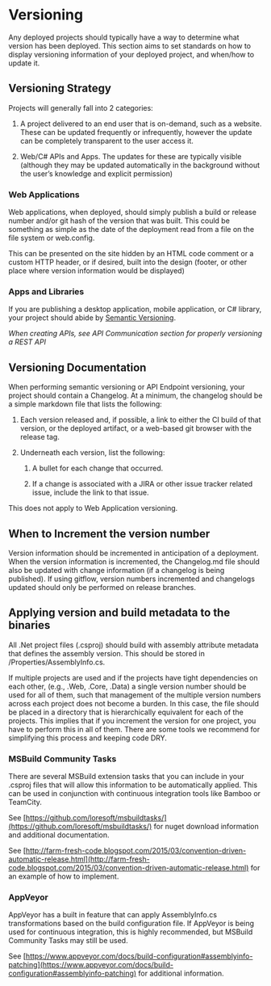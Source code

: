 Versioning
===========================================

Any deployed projects should typically have a way to determine what version has been deployed. This section aims to set standards on how to display versioning information of your deployed project, and when/how to update it.

## Versioning Strategy

Projects will generally fall into 2 categories:

1. A project delivered to an end user that is on-demand, such as a website. These can be updated frequently or infrequently, however the update can be completely transparent to the user access it.

2. Web/C# APIs and Apps. The updates for these are typically visible (although they may be updated automatically in the background without the user’s knowledge and explicit permission)

### Web Applications

Web applications, when deployed, should simply publish a build or release number and/or git hash of the version that was built. This could be something as simple as the date of the deployment read from a file on the file system or web.config.

This can be presented on the site hidden by an HTML code comment or a custom HTTP header, or if desired, built into the design (footer, or other place where version information would be displayed)

### Apps and Libraries

If you are publishing a desktop application, mobile application, or C# library, your project should abide by [Semantic Versioning](http://semver.org/). 

*When creating APIs, see API Communication section for properly versioning a REST API*

## Versioning Documentation

When performing semantic versioning or API Endpoint versioning, your project should contain a Changelog. At a minimum, the changelog should be a simple markdown file that lists the following:

1. Each version released and, if possible, a link to either the CI build of that version, or the deployed artifact, or a web-based git browser with the release tag.

2. Underneath each version, list the following:

    1. A bullet for each change that occurred.

    2. If a change is associated with a JIRA or other issue tracker related issue, include the link to that issue.

This does not apply to Web Application versioning.

## When to Increment the version number

Version information should be incremented in anticipation of  a deployment. When the version information is incremented, the Changelog.md file should also be updated with change information (if a changelog is being published). If using gitflow, version numbers incremented and changelogs updated should only be performed on release branches. 

## Applying version and build metadata to the binaries

All .Net project files (.csproj) should build with assembly attribute metadata that defines the assembly version. This should be stored in /Properties/AssemblyInfo.cs. 

If multiple projects are used and if the projects have tight dependencies on each other, (e.g., <Proeject>.Web, <Project>.Core, <Project>.Data) a single version number should be used for all of them, such that management of the multiple version numbers across each project does not become a burden. In this case, the file should be placed in a directory that is hierarchically equivalent for each of the projects. This implies that if you increment the version for one project, you have to perform this in all of them. There are some tools we recommend for simplifying this process and keeping code DRY.

### MSBuild Community Tasks

There are several MSBuild extension tasks that you can include in your .csproj files that will allow this information to be automatically applied. This can be used in conjunction with continuous integration tools like Bamboo or TeamCity.

See [https://github.com/loresoft/msbuildtasks/](https://github.com/loresoft/msbuildtasks/) for nuget download information and additional documentation.

See [http://farm-fresh-code.blogspot.com/2015/03/convention-driven-automatic-release.html](http://farm-fresh-code.blogspot.com/2015/03/convention-driven-automatic-release.html) for an example of how to implement.

### AppVeyor

AppVeyor has a built in feature that can apply AssemblyInfo.cs transformations based on the build configuration file. If AppVeyor is being used for continuous integration, this is highly recommended, but MSBuild Community Tasks may still be used.

See [https://www.appveyor.com/docs/build-configuration#assemblyinfo-patching](https://www.appveyor.com/docs/build-configuration#assemblyinfo-patching) for additional information.

